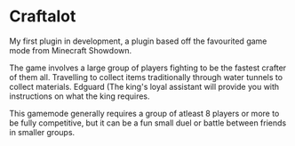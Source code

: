 # Craftalot
My first plugin in development, a plugin based off the favourited game mode from Minecraft Showdown.

The game involves a large group of players fighting to be the fastest crafter of them all. Travelling to collect items traditionally through water tunnels to collect materials. Edguard (The king's loyal assistant will provide you with instructions on what the king requires.

This gamemode generally requires a group of atleast 8 players or more to be fully competitive, but it can be a fun small duel or battle between friends in smaller groups.
